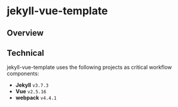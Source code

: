 # jekyll-vue-template

## Overview

## Technical

jekyll-vue-template uses the following projects as critical workflow components:

- **Jekyll** `v3.7.3`
- **Vue** `v2.5.16`
- **webpack** `v4.4.1`

